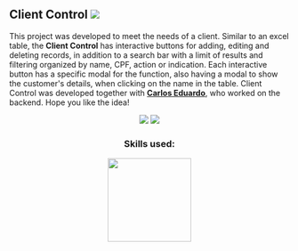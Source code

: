 ## Client Control <img src="https://media.discordapp.net/attachments/1015469538738970636/1097648750299717653/cc-icon.png?width=25&height=25">

This project was developed to meet the needs of a client. Similar to an excel table, the **Client Control** has interactive buttons for adding, editing and deleting records, in addition to a search bar with a limit of results and filtering organized by name, CPF, action or indication. Each interactive button has a specific modal for the function, also having a modal to show the customer's details, when clicking on the name in the table. Client Control was developed together with **[Carlos Eduardo](https://github.com/CarlosE-Dev)**, who worked on the backend. Hope you like the idea!

<div align="center">
  <img src="https://media.discordapp.net/attachments/1015469538738970636/1100069977756794991/image.png?width=1429&height=662">
  <img src="https://media.discordapp.net/attachments/1015469538738970636/1100070150599868567/image.png?width=1440&height=655">
</div>

<div align="center">
  <h3>Skills used:</h3>
  <img width="150" src="https://skills.thijs.gg/icons?i=html,css,js,react" >
</div>
   
